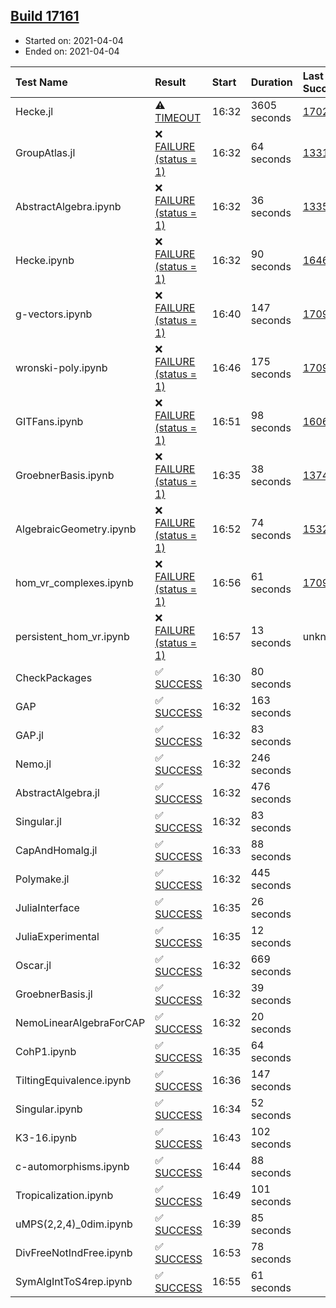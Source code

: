 ## [Build 17161](https://oscarci.mathematik.uni-kl.de/job/oscar/17161/)

* Started on: 2021-04-04
* Ended on: 2021-04-04

| Test Name    | Result | Start | Duration | Last Success | First Failure |
|:-------------|:-------|:------|:---------|:-------------|:--------------|
| Hecke.jl | ⚠ [TIMEOUT](https://oscarci.mathematik.uni-kl.de/job/oscar/17161/artifact/logs/build-17161/Hecke.jl.log) | 16:32 | 3605 seconds | [17022](https://oscarci.mathematik.uni-kl.de/job/oscar/17022/) | [17023](https://oscarci.mathematik.uni-kl.de/job/oscar/17023/) |
| GroupAtlas.jl | ❌ [FAILURE (status = 1)](https://oscarci.mathematik.uni-kl.de/job/oscar/17161/artifact/logs/build-17161/GroupAtlas.jl.log) | 16:32 | 64 seconds | [13311](https://oscarci.mathematik.uni-kl.de/job/oscar/13311/) | [13312](https://oscarci.mathematik.uni-kl.de/job/oscar/13312/) |
| AbstractAlgebra.ipynb | ❌ [FAILURE (status = 1)](https://oscarci.mathematik.uni-kl.de/job/oscar/17161/artifact/logs/build-17161/AbstractAlgebra.ipynb.log) | 16:32 | 36 seconds | [13355](https://oscarci.mathematik.uni-kl.de/job/oscar/13355/) | [13356](https://oscarci.mathematik.uni-kl.de/job/oscar/13356/) |
| Hecke.ipynb | ❌ [FAILURE (status = 1)](https://oscarci.mathematik.uni-kl.de/job/oscar/17161/artifact/logs/build-17161/Hecke.ipynb.log) | 16:32 | 90 seconds | [16463](https://oscarci.mathematik.uni-kl.de/job/oscar/16463/) | [16464](https://oscarci.mathematik.uni-kl.de/job/oscar/16464/) |
| g-vectors.ipynb | ❌ [FAILURE (status = 1)](https://oscarci.mathematik.uni-kl.de/job/oscar/17161/artifact/logs/build-17161/g-vectors.ipynb.log) | 16:40 | 147 seconds | [17099](https://oscarci.mathematik.uni-kl.de/job/oscar/17099/) | [17100](https://oscarci.mathematik.uni-kl.de/job/oscar/17100/) |
| wronski-poly.ipynb | ❌ [FAILURE (status = 1)](https://oscarci.mathematik.uni-kl.de/job/oscar/17161/artifact/logs/build-17161/wronski-poly.ipynb.log) | 16:46 | 175 seconds | [17098](https://oscarci.mathematik.uni-kl.de/job/oscar/17098/) | [17099](https://oscarci.mathematik.uni-kl.de/job/oscar/17099/) |
| GITFans.ipynb | ❌ [FAILURE (status = 1)](https://oscarci.mathematik.uni-kl.de/job/oscar/17161/artifact/logs/build-17161/GITFans.ipynb.log) | 16:51 | 98 seconds | [16068](https://oscarci.mathematik.uni-kl.de/job/oscar/16068/) | [16069](https://oscarci.mathematik.uni-kl.de/job/oscar/16069/) |
| GroebnerBasis.ipynb | ❌ [FAILURE (status = 1)](https://oscarci.mathematik.uni-kl.de/job/oscar/17161/artifact/logs/build-17161/GroebnerBasis.ipynb.log) | 16:35 | 38 seconds | [13748](https://oscarci.mathematik.uni-kl.de/job/oscar/13748/) | [13749](https://oscarci.mathematik.uni-kl.de/job/oscar/13749/) |
| AlgebraicGeometry.ipynb | ❌ [FAILURE (status = 1)](https://oscarci.mathematik.uni-kl.de/job/oscar/17161/artifact/logs/build-17161/AlgebraicGeometry.ipynb.log) | 16:52 | 74 seconds | [15322](https://oscarci.mathematik.uni-kl.de/job/oscar/15322/) | [15323](https://oscarci.mathematik.uni-kl.de/job/oscar/15323/) |
| hom_vr_complexes.ipynb | ❌ [FAILURE (status = 1)](https://oscarci.mathematik.uni-kl.de/job/oscar/17161/artifact/logs/build-17161/hom_vr_complexes.ipynb.log) | 16:56 | 61 seconds | [17099](https://oscarci.mathematik.uni-kl.de/job/oscar/17099/) | [17100](https://oscarci.mathematik.uni-kl.de/job/oscar/17100/) |
| persistent_hom_vr.ipynb | ❌ [FAILURE (status = 1)](https://oscarci.mathematik.uni-kl.de/job/oscar/17161/artifact/logs/build-17161/persistent_hom_vr.ipynb.log) | 16:57 | 13 seconds | unknown | unknown |
| CheckPackages | ✅ [SUCCESS](https://oscarci.mathematik.uni-kl.de/job/oscar/17161/artifact/logs/build-17161/CheckPackages.log) | 16:30 | 80 seconds |  |  |
| GAP | ✅ [SUCCESS](https://oscarci.mathematik.uni-kl.de/job/oscar/17161/artifact/logs/build-17161/GAP.log) | 16:32 | 163 seconds |  |  |
| GAP.jl | ✅ [SUCCESS](https://oscarci.mathematik.uni-kl.de/job/oscar/17161/artifact/logs/build-17161/GAP.jl.log) | 16:32 | 83 seconds |  |  |
| Nemo.jl | ✅ [SUCCESS](https://oscarci.mathematik.uni-kl.de/job/oscar/17161/artifact/logs/build-17161/Nemo.jl.log) | 16:32 | 246 seconds |  |  |
| AbstractAlgebra.jl | ✅ [SUCCESS](https://oscarci.mathematik.uni-kl.de/job/oscar/17161/artifact/logs/build-17161/AbstractAlgebra.jl.log) | 16:32 | 476 seconds |  |  |
| Singular.jl | ✅ [SUCCESS](https://oscarci.mathematik.uni-kl.de/job/oscar/17161/artifact/logs/build-17161/Singular.jl.log) | 16:32 | 83 seconds |  |  |
| CapAndHomalg.jl | ✅ [SUCCESS](https://oscarci.mathematik.uni-kl.de/job/oscar/17161/artifact/logs/build-17161/CapAndHomalg.jl.log) | 16:33 | 88 seconds |  |  |
| Polymake.jl | ✅ [SUCCESS](https://oscarci.mathematik.uni-kl.de/job/oscar/17161/artifact/logs/build-17161/Polymake.jl.log) | 16:32 | 445 seconds |  |  |
| JuliaInterface | ✅ [SUCCESS](https://oscarci.mathematik.uni-kl.de/job/oscar/17161/artifact/logs/build-17161/JuliaInterface.log) | 16:35 | 26 seconds |  |  |
| JuliaExperimental | ✅ [SUCCESS](https://oscarci.mathematik.uni-kl.de/job/oscar/17161/artifact/logs/build-17161/JuliaExperimental.log) | 16:35 | 12 seconds |  |  |
| Oscar.jl | ✅ [SUCCESS](https://oscarci.mathematik.uni-kl.de/job/oscar/17161/artifact/logs/build-17161/Oscar.jl.log) | 16:32 | 669 seconds |  |  |
| GroebnerBasis.jl | ✅ [SUCCESS](https://oscarci.mathematik.uni-kl.de/job/oscar/17161/artifact/logs/build-17161/GroebnerBasis.jl.log) | 16:32 | 39 seconds |  |  |
| NemoLinearAlgebraForCAP | ✅ [SUCCESS](https://oscarci.mathematik.uni-kl.de/job/oscar/17161/artifact/logs/build-17161/NemoLinearAlgebraForCAP.log) | 16:32 | 20 seconds |  |  |
| CohP1.ipynb | ✅ [SUCCESS](https://oscarci.mathematik.uni-kl.de/job/oscar/17161/artifact/logs/build-17161/CohP1.ipynb.log) | 16:35 | 64 seconds |  |  |
| TiltingEquivalence.ipynb | ✅ [SUCCESS](https://oscarci.mathematik.uni-kl.de/job/oscar/17161/artifact/logs/build-17161/TiltingEquivalence.ipynb.log) | 16:36 | 147 seconds |  |  |
| Singular.ipynb | ✅ [SUCCESS](https://oscarci.mathematik.uni-kl.de/job/oscar/17161/artifact/logs/build-17161/Singular.ipynb.log) | 16:34 | 52 seconds |  |  |
| K3-16.ipynb | ✅ [SUCCESS](https://oscarci.mathematik.uni-kl.de/job/oscar/17161/artifact/logs/build-17161/K3-16.ipynb.log) | 16:43 | 102 seconds |  |  |
| c-automorphisms.ipynb | ✅ [SUCCESS](https://oscarci.mathematik.uni-kl.de/job/oscar/17161/artifact/logs/build-17161/c-automorphisms.ipynb.log) | 16:44 | 88 seconds |  |  |
| Tropicalization.ipynb | ✅ [SUCCESS](https://oscarci.mathematik.uni-kl.de/job/oscar/17161/artifact/logs/build-17161/Tropicalization.ipynb.log) | 16:49 | 101 seconds |  |  |
| uMPS(2,2,4)_0dim.ipynb | ✅ [SUCCESS](https://oscarci.mathematik.uni-kl.de/job/oscar/17161/artifact/logs/build-17161/uMPS-2-2-4-_0dim.ipynb.log) | 16:39 | 85 seconds |  |  |
| DivFreeNotIndFree.ipynb | ✅ [SUCCESS](https://oscarci.mathematik.uni-kl.de/job/oscar/17161/artifact/logs/build-17161/DivFreeNotIndFree.ipynb.log) | 16:53 | 78 seconds |  |  |
| SymAlgIntToS4rep.ipynb | ✅ [SUCCESS](https://oscarci.mathematik.uni-kl.de/job/oscar/17161/artifact/logs/build-17161/SymAlgIntToS4rep.ipynb.log) | 16:55 | 61 seconds |  |  |
